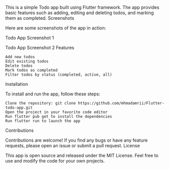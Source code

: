 This is a simple Todo app built using Flutter framework. The app provides basic features such as adding, editing and deleting todos, and marking them as completed.
Screenshots

Here are some screenshots of the app in action:

Todo App Screenshot 1

Todo App Screenshot 2
Features

    Add new todos
    Edit existing todos
    Delete todos
    Mark todos as completed
    Filter todos by status (completed, active, all)

Installation

To install and run the app, follow these steps:

    Clone the repository: git clone https://github.com/mhmadamrii/Flutter-todo-app.git
    Open the project in your favorite code editor
    Run flutter pub get to install the dependencies
    Run flutter run to launch the app

Contributions

Contributions are welcome! If you find any bugs or have any feature requests, please open an issue or submit a pull request.
License

This app is open source and released under the MIT License. Feel free to use and modify the code for your own projects.
